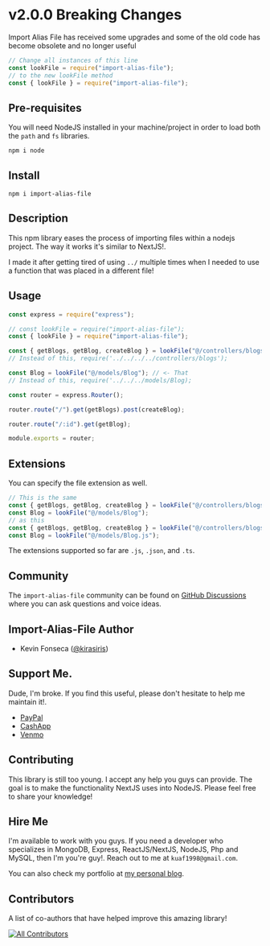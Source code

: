 # v2.0.0 Breaking Changes

Import Alias File has received some upgrades and some of the old code has become obsolete and no longer useful

```js
// Change all instances of this line
const lookFile = require("import-alias-file");
// to the new lookFile method
const { lookFile } = require("import-alias-file");
```


## Pre-requisites

You will need NodeJS installed in your machine/project in order to load both the `path` and `fs` libraries.

```
npm i node
```

## Install

```
npm i import-alias-file
```

## Description

This npm library eases the process of importing files within a nodejs project.
The way it works it's similar to NextJS!.

I made it after getting tired of using `../` multiple times when I needed to use a function that was placed in a different file!

## Usage

```js
const express = require("express");

// const lookFile = require("import-alias-file");
const { lookFile } = require("import-alias-file");

const { getBlogs, getBlog, createBlog } = lookFile("@/controllers/blogs"); // <- That
// Instead of this, require('../../../../controllers/blogs');

const Blog = lookFile("@/models/Blog"); // <- That
// Instead of this, require('../../../models/Blog);

const router = express.Router();

router.route("/").get(getBlogs).post(createBlog);

router.route("/:id").get(getBlog);

module.exports = router;
```

## Extensions

You can specify the file extension as well.

```js
// This is the same
const { getBlogs, getBlog, createBlog } = lookFile("@/controllers/blogs");
const Blog = lookFile("@/models/Blog");
// as this
const { getBlogs, getBlog, createBlog } = lookFile("@/controllers/blogs.js");
const Blog = lookFile("@/models/Blog.js");
```

The extensions supported so far are `.js`, `.json`, and `.ts`.

## Community

The `import-alias-file` community can be found on [GitHub Discussions](https://github.com/kirasiris/import-alias-file/discussions) where you can ask questions and voice ideas.

## Import-Alias-File Author

- Kevin Fonseca ([@kirasiris](https://github.com/kirasiris))

## Support Me.

Dude, I'm broke. If you find this useful, please don't hesitate to help me maintain it!.

- [PayPal](https://www.paypal.com/paypalme/kirasiris)
- [CashApp](https://cash.app/$kirasiris)
- [Venmo](https://venmo.com/kirasiris)

## Contributing

This library is still too young. I accept any help you guys can provide. The goal is to make the functionality NextJS uses into NodeJS. Please feel free to share your knowledge!

## Hire Me

I'm available to work with you guys. If you need a developer who specializes in MongoDB, Express, ReactJS/NextJS, NodeJS, Php and MySQL, then I'm you're guy!. Reach out to me at `kuaf1998@gmail.com`.

You can also check my portfolio at [my personal blog](https://kevinfonseca.vercel.app/theme).

## Contributors

A list of co-authors that have helped improve this amazing library!

<!-- ALL-CONTRIBUTORS-LIST:START - Do not remove or modify this section -->
<!-- prettier-ignore-start -->
<!-- markdownlint-disable -->

<!-- markdownlint-restore -->
<!-- prettier-ignore-end -->

<!-- ALL-CONTRIBUTORS-LIST:END -->

[![All Contributors](https://img.shields.io/github/all-contributors/kirasiris/import-alias-file?color=ee8449&style=flat-square)](#contributors)
